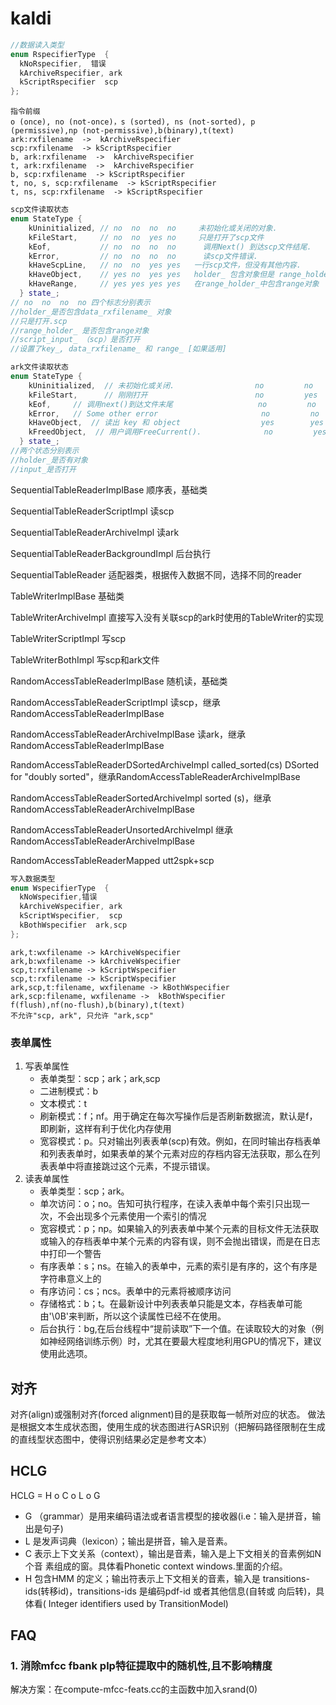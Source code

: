 # kaldi



```cpp
//数据读入类型
enum RspecifierType  {
  kNoRspecifier,  错误
  kArchiveRspecifier, ark
  kScriptRspecifier  scp  
};
```

```
指令前缀
o (once), no (not-once)，s (sorted), ns (not-sorted), p (permissive),np (not-permissive),b(binary),t(text)
ark:rxfilename  ->  kArchiveRspecifier
scp:rxfilename  -> kScriptRspecifier
b, ark:rxfilename  ->  kArchiveRspecifier
t, ark:rxfilename  ->  kArchiveRspecifier
b, scp:rxfilename  -> kScriptRspecifier
t, no, s, scp:rxfilename  -> kScriptRspecifier
t, ns, scp:rxfilename  -> kScriptRspecifier
```

```cpp
scp文件读取状态
enum StateType {
    kUninitialized, // no  no  no  no     未初始化或关闭的对象.
    kFileStart,     // no  no  yes no     只是打开了scp文件
    kEof,           // no  no  no  no      调用Next() 到达scp文件结尾.
    kError,         // no  no  no  no      读scp文件错误.
    kHaveScpLine,   // no  no  yes yes   一行scp文件，但没有其他内容.
    kHaveObject,    // yes no  yes yes   holder_ 包含对象但是 range_holder_ 不包含.
    kHaveRange,     // yes yes yes yes   在range_holder_中包含range对象 
  } state_;
// no  no  no  no 四个标志分别表示
//holder_是否包含data_rxfilename_ 对象
//只是打开.scp
//range_holder_ 是否包含range对象
//script_input_ （scp）是否打开
//设置了key_, data_rxfilename_ 和 range_ [如果适用]
```

```cpp
ark文件读取状态
enum StateType { 
    kUninitialized,  // 未初始化或关闭.                  no         no
    kFileStart,      // 刚刚打开                        no         yes
    kEof,     // 调用next()到达文件末尾                   no         no
    kError,   // Some other error                       no         no
    kHaveObject,  // 读出 key 和 object                  yes        yes
    kFreedObject,  // 用户调用FreeCurrent().              no         yes
  } state_;
//两个状态分别表示
//holder_是否有对象
//input_是否打开
```

SequentialTableReaderImplBase  顺序表，基础类

SequentialTableReaderScriptImpl  读scp

SequentialTableReaderArchiveImpl 读ark

SequentialTableReaderBackgroundImpl 后台执行

SequentialTableReader    适配器类，根据传入数据不同，选择不同的reader

TableWriterImplBase  基础类

TableWriterArchiveImpl  直接写入没有关联scp的ark时使用的TableWriter的实现

TableWriterScriptImpl    写scp

TableWriterBothImpl      写scp和ark文件

RandomAccessTableReaderImplBase   随机读，基础类

RandomAccessTableReaderScriptImpl  读scp，继承RandomAccessTableReaderImplBase   

RandomAccessTableReaderArchiveImplBase  读ark，继承RandomAccessTableReaderImplBase   

RandomAccessTableReaderDSortedArchiveImpl  called_sorted(cs) DSorted for "doubly sorted"，继承RandomAccessTableReaderArchiveImplBase  

RandomAccessTableReaderSortedArchiveImpl  sorted (s)，继承RandomAccessTableReaderArchiveImplBase  

RandomAccessTableReaderUnsortedArchiveImpl    继承RandomAccessTableReaderArchiveImplBase  

RandomAccessTableReaderMapped  utt2spk+scp



```cpp
写入数据类型
enum WspecifierType  {
  kNoWspecifier,错误
  kArchiveWspecifier, ark 
  kScriptWspecifier,  scp
  kBothWspecifier  ark,scp
};

```

```
ark,t:wxfilename -> kArchiveWspecifier
ark,b:wxfilename -> kArchiveWspecifier
scp,t:rxfilename -> kScriptWspecifier
scp,t:rxfilename -> kScriptWspecifier
ark,scp,t:filename, wxfilename -> kBothWspecifier
ark,scp:filename, wxfilename ->  kBothWspecifier
f(flush),nf(no-flush),b(binary),t(text)
不允许"scp, ark", 只允许 "ark,scp"
```

### 表单属性

1. 写表单属性
   * 表单类型：scp；ark；ark,scp
   * 二进制模式：b
   * 文本模式：t
   * 刷新模式：f；nf。用于确定在每次写操作后是否刷新数据流，默认是f，即刷新，这样有利于优化内存使用
   * 宽容模式：p。只对输出列表表单(scp)有效。例如，在同时输出存档表单和列表表单时，如果表单的某个元素对应的存档内容无法获取，那么在列表表单中将直接跳过这个元素，不提示错误。
2. 读表单属性
   * 表单类型：scp；ark。
   * 单次访问：o；no。告知可执行程序，在读入表单中每个索引只出现一次，不会出现多个元素使用一个索引的情况
   * 宽容模式：p；np。如果输入的列表表单中某个元素的目标文件无法获取或输入的存档表单中某个元素的内容有误，则不会抛出错误，而是在日志中打印一个警告
   * 有序表单：s；ns。在输入的表单中，元素的索引是有序的，这个有序是字符串意义上的
   * 有序访问：cs；ncs。表单中的元素将被顺序访问
   * 存储格式：b；t。在最新设计中列表表单只能是文本，存档表单可能由'\0B'来判断，所以这个读属性已经不在使用。
   * 后台执行：bg,在后台线程中“提前读取”下一个值。在读取较大的对象（例如神经网络训练示例）时，尤其在要最大程度地利用GPU的情况下，建议使用此选项。

## 对齐
对齐(align)或强制对齐(forced alignment)目的是获取每一帧所对应的状态。
做法是根据文本生成状态图，使用生成的状态图进行ASR识别（把解码路径限制在生成的直线型状态图中，使得识别结果必定是参考文本）


## HCLG
HCLG = H o C o L o G

* G （grammar）是用来编码语法或者语言模型的接收器(i.e：输入是拼音，输出是句子)
* L 是发声词典（lexicon）；输出是拼音，输入是音素。
* C 表示上下文关系（context），输出是音素，输入是上下文相关的音素例如N个音
  素组成的窗。具体看Phonetic context windows.里面的介绍。
*  H 包含HMM 的定义；输出符表示上下文相关的音素，输入是
  transitions-ids(转移id)，transitions-ids 是编码pdf-id 或者其他信息(自转或
  向后转)，具体看( Integer identifiers used by TransitionModel)

## FAQ

### 1. 消除mfcc fbank plp特征提取中的随机性,且不影响精度

解决方案：在compute-mfcc-feats.cc的主函数中加入srand(0)